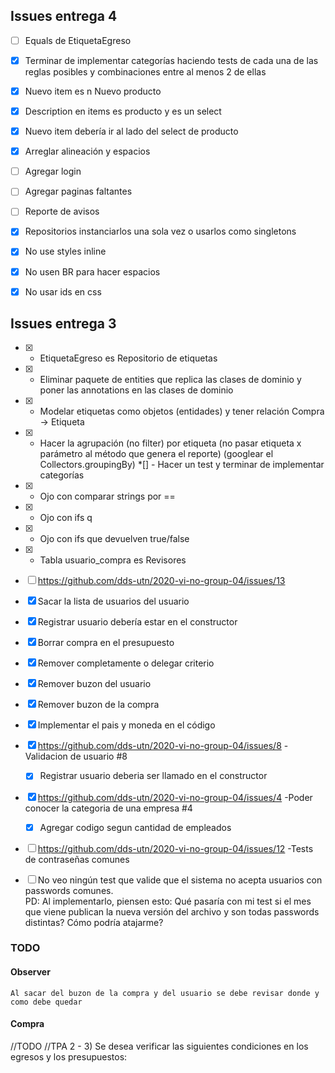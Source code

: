 ## Issues entrega 4

*[ ] Equals de EtiquetaEgreso

*[x] Terminar de implementar categorías haciendo tests de cada una de las reglas posibles y combinaciones entre al menos 2 de ellas
 
*[x] Nuevo item es n Nuevo producto

*[x] Description en items es producto y es un select

*[x] Nuevo item debería ir al lado del select de producto

*[x] Arreglar alineación y espacios

*[ ] Agregar login

*[ ] Agregar paginas faltantes

*[ ] Reporte de avisos

*[x] Repositorios instanciarlos una sola vez o usarlos como singletons

*[x] No use styles inline

*[x] No usen BR para hacer espacios

*[x] No usar ids en css
 
 

 ## Issues entrega 3
*[x] - EtiquetaEgreso es Repositorio de etiquetas
*[x] - Eliminar paquete de entities que replica las clases de dominio y poner las annotations en las clases de dominio
*[x] - Modelar etiquetas como objetos (entidades) y tener relación Compra -> Etiqueta
*[x] - Hacer la agrupación (no filter) por etiqueta (no pasar etiqueta x parámetro al método que genera el reporte) (googlear el Collectors.groupingBy)
*[] - Hacer un test y terminar de implementar categorías 
*[x] - Ojo con comparar strings por ==
*[x] - Ojo con ifs q
*[x] - Ojo con ifs que devuelven true/false
*[x] - Tabla usuario_compra es Revisores

 
 *[ ] https://github.com/dds-utn/2020-vi-no-group-04/issues/13
 
 *[x] Sacar la lista de usuarios del usuario 
 *[x] Registrar usuario debería estar en el constructor 
 *[x] Borrar compra en el presupuesto 
 *[x] Remover completamente o delegar criterio 
 *[x] Remover buzon del usuario 
 *[x] Remover buzon de la compra 
 *[x] Implementar el pais y moneda en el código
     
 *[x] https://github.com/dds-utn/2020-vi-no-group-04/issues/8 -Validacion de usuario #8
    *[x] Registrar usuario deberia ser llamado en el constructor 
      
 *[x] https://github.com/dds-utn/2020-vi-no-group-04/issues/4 -Poder conocer la categoria de una empresa #4
 
    *[x] Agregar codigo segun cantidad de empleados
    
 *[ ] https://github.com/dds-utn/2020-vi-no-group-04/issues/12 -Tests de contraseñas comunes
    
  *[ ] No veo ningún test que valide que el sistema no acepta usuarios con passwords comunes.         
         PD: Al implementarlo, piensen esto: Qué pasaría con mi test si el mes que viene publican la nueva versión del archivo y son todas passwords distintas? Cómo podría atajarme?
         

       

     
 ### TODO
 #### Observer
    Al sacar del buzon de la compra y del usuario se debe revisar donde y como debe quedar
    
 #### Compra
 //TODO
	//TPA 2 - 3) Se desea verificar las siguientes condiciones en los egresos y los presupuestos: 

